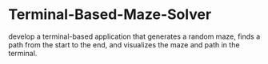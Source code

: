 # Terminal-Based-Maze-Solver
develop a terminal-based application that generates a random maze, finds a path
from the start to the end, and visualizes the maze and path in the terminal.
